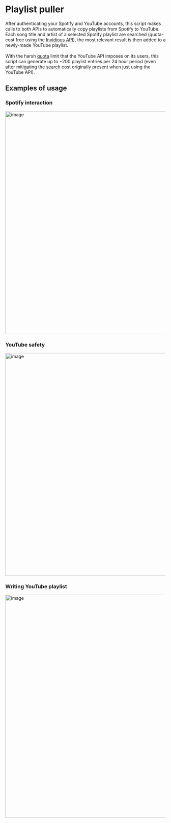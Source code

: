 # Playlist puller
After authenticating your Spotify and YouTube accounts, this script makes calls to both APIs to automatically copy playlists from Spotify to YouTube.
Each song title and artist of a selected Spotify playlist are searched (quota-cost free using the [Invidious API](https://docs.invidious.io/api/#get-apiv1videosid)), the most relevant result is then added to a newly-made YouTube playlist.\
\
With the harsh [quota](https://developers.google.com/youtube/v3/determine_quota_cost) limit that the YouTube API imposes on its users, this script can generate up to ~200 playlist entries per 24 hour period (even after mitigating the [search](https://developers.google.com/youtube/v3/docs/search/list#apps-script) cost originally present when just using the YouTube API).
## Examples of usage
### Spotify interaction
<img src="https://user-images.githubusercontent.com/45922387/170982137-2b48f31a-446a-42f1-adff-4286257f815a.png" alt="image" width="700"/></img>
### YouTube safety
<img src="https://user-images.githubusercontent.com/45922387/170988636-fe998d9d-8b5f-4bb6-b616-6b8fa28db016.png" alt="image" width="700"/></img>
### Writing YouTube playlist
<img src="https://user-images.githubusercontent.com/45922387/170989727-70bca017-15cf-402c-9f88-c418037027d1.png" alt="image" width="700"/></img>

